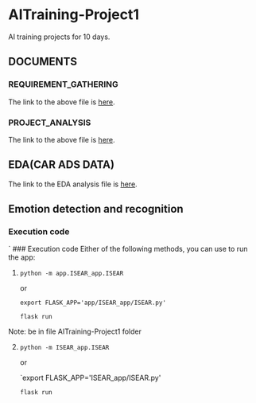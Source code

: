 # AITraining-Project1

AI training projects for 10 days.

## DOCUMENTS

### REQUIREMENT_GATHERING
  The link to the above file is [here](./docs/REQUIREMWNTS_GATHERING.md).

### PROJECT_ANALYSIS
  The link to the above file is [here](./docs/Project_Analysis.md).

## EDA(CAR ADS DATA)
 The link to the EDA analysis file is [here](./notebook/Car_Ads_Analysis/bg_car_ads_data_analysis.ipynb).

## Emotion detection and recognition
  ### Execution code
  ` ### Execution code
  Either of the following methods, you can use to run the app:

  1. `python -m app.ISEAR_app.ISEAR` 

      or

      `export FLASK_APP='app/ISEAR_app/ISEAR.py'`
      
      `flask run`
      

  Note: be in file AITraining-Project1 folder

  2. `python -m ISEAR_app.ISEAR`  
      
      or
      
      `export FLASK_APP='ISEAR_app/ISEAR.py'
      
      `flask run`
  
